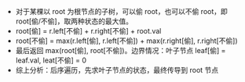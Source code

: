 
- 对于某棵以 root 为根节点的子树，可以偷 root，也可以不偷 root，即 root[偷/不偷]，取两种状态的最大值。
- root[偷] = r.left[不偷] + r.right[不偷] + root.val
- root[不偷] = max(r.left[偷], r.left[不偷]) + max(r.right[偷], r.right[不偷])
- 最后返回 max(root[偷], root[不偷])。边界情况：叶子节点 leaf[偷] = leaf.val, leat[不偷] = 0
- 综上分析：后序遍历，先求叶子节点的状态，最终传导到 root 节点